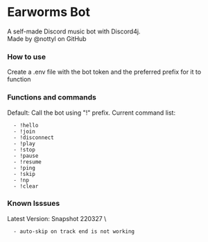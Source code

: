 # Earworms Bot
A self-made Discord music bot with Discord4j. \
Made by @nottyl on GitHub
### How to use
Create a .env file with the bot token and the preferred prefix for it to function 
### Functions and commands
Default: Call the bot using "!" prefix.
Current command list:
```
  - !hello
  - !join
  - !disconnect
  - !play
  - !stop
  - !pause
  - !resume
  - !ping
  - !skip
  - !np
  - !clear
```
### Known Isssues
Latest Version: Snapshot 220327 \
```
  - auto-skip on track end is not working
```
